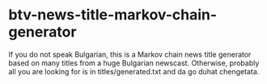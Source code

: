 # btv-news-title-markov-chain-generator
If you do not speak Bulgarian, this is a Markov chain news title generator based on many titles from a huge Bulgarian newscast.
Otherwise, probably all you are looking for is in titles/generated.txt and da go duhat chengetata.
